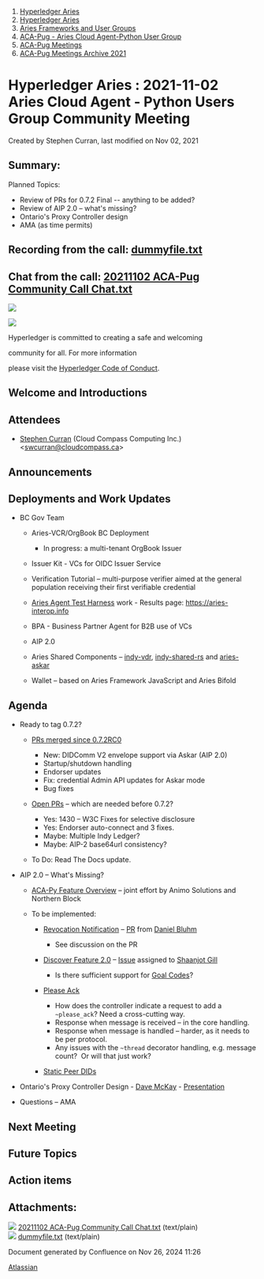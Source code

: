 1. [Hyperledger Aries](index.html)
2. [Hyperledger Aries](Hyperledger-Aries_18481154.html)
3. [Aries Frameworks and User Groups](Aries-Frameworks-and-User-Groups_18481290.html)
4. [ACA-Pug - Aries Cloud Agent-Python User Group](ACA-Pug---Aries-Cloud-Agent-Python-User-Group_18484248.html)
5. [ACA-Pug Meetings](ACA-Pug-Meetings_18484272.html)
6. [ACA-Pug Meetings Archive 2021](ACA-Pug-Meetings-Archive-2021_18514526.html)

# Hyperledger Aries : 2021-11-02 Aries Cloud Agent - Python Users Group Community Meeting

Created by Stephen Curran, last modified on Nov 02, 2021

## Summary:

Planned Topics:

- Review of PRs for 0.7.2 Final -- anything to be added?
- Review of AIP 2.0 – what's missing?
- Ontario's Proxy Controller design
- AMA (as time permits)

## Recording from the call: [dummyfile.txt](#)

## Chat from the call: [20211102 ACA-Pug Community Call Chat.txt](attachments/18494468/18515663.txt)

![](https://wiki.hyperledger.org/download/attachments/29034696/Antitrustnotice.png?version=1&modificationDate=1581695654000&api=v2)

![](https://wiki.hyperledger.org/download/attachments/2392771/welcome.png?version=2&modificationDate=1572450107000&api=v2)

Hyperledger is committed to creating a safe and welcoming

community for all. For more information

please visit the [Hyperledger Code of Conduct](https://lf-hyperledger.atlassian.net/wiki/display/HYP/Hyperledger+Code+of+Conduct).

## Welcome and Introductions

## Attendees

- [Stephen Curran](https://lf-hyperledger.atlassian.net/wiki/people/557058:d676f135-ecd6-465b-b7eb-f87976bf4569?ref=confluence) (Cloud Compass Computing Inc.) &lt;swcurran@cloudcompass.ca&gt;

## Announcements

## Deployments and Work Updates

- BC Gov Team
  
  - Aries-VCR/OrgBook BC Deployment
    
    - In progress: a multi-tenant OrgBook Issuer
  - Issuer Kit - VCs for OIDC Issuer Service
  - Verification Tutorial – multi-purpose verifier aimed at the general population receiving their first verifiable credential
  - [Aries Agent Test Harness](https://github.com/bcgov/aries-agent-test-harness) work - Results page: https://aries-interop.info
  - BPA - Business Partner Agent for B2B use of VCs
  - AIP 2.0
  - Aries Shared Components – [indy-vdr](https://github.com/hyperledger/indy-vdr), [indy-shared-rs](https://github.com/hyperledger/indy-shared-rs) and [aries-askar](https://github.com/hyperledger/aries-askar)
  - Wallet – based on Aries Framework JavaScript and Aries Bifold

## Agenda

- Ready to tag 0.7.2?
  
  - [PRs merged since 0.7.2RC0](https://github.com/hyperledger/aries-cloudagent-python/pulls?q=is%3Apr%20is%3Aclosed%20is%3Amerged%20updated%3A%3E%3D2021-10-05)
    
    - New: DIDComm V2 envelope support via Askar (AIP 2.0)
    - Startup/shutdown handling
    - Endorser updates
    - Fix: credential Admin API updates for Askar mode
    - Bug fixes
  - [Open PRs](https://github.com/hyperledger/aries-cloudagent-python/pulls) – which are needed before 0.7.2?
    
    - Yes: 1430 – W3C Fixes for selective disclosure
    - Yes: Endorser auto-connect and 3 fixes.
    - Maybe: Multiple Indy Ledger?
    - Maybe: AIP-2 base64url consistency?
  - To Do: Read The Docs update.
- AIP 2.0 – What's Missing?
  
  - [ACA-Py Feature Overview](https://hackmd.io/OJ2oqI8-SY2MyhjOHg7pNA) – joint effort by Animo Solutions and Northern Block
  - To be implemented:
    
    - [Revocation Notification](https://github.com/hyperledger/aries-rfcs/tree/b3a3942ef052039e73cd23d847f42947f8287da2/features/0183-revocation-notification) – [PR](https://github.com/hyperledger/aries-cloudagent-python/pull/1464) from [Daniel Bluhm](https://lf-hyperledger.atlassian.net/wiki/people/712020:c322d585-d6d2-4479-a990-b91fac45db1c?ref=confluence)
      
      - See discussion on the PR
    - [Discover Feature 2.0](https://github.com/hyperledger/aries-rfcs/tree/b3a3942ef052039e73cd23d847f42947f8287da2/features/0557-discover-features-v2) – [Issue](https://github.com/hyperledger/aries-cloudagent-python/issues/1466) assigned to [Shaanjot Gill](https://lf-hyperledger.atlassian.net/wiki/people/712020:ef425cae-d196-44a6-b7e8-c21e4470d0d3?ref=confluence)
      
      - Is there sufficient support for [Goal Codes](https://github.com/hyperledger/aries-rfcs/tree/b3a3942ef052039e73cd23d847f42947f8287da2/concepts/0519-goal-codes)?
    - [Please Ack](https://github.com/hyperledger/aries-rfcs/tree/main/features/0317-please-ack)
      
      - How does the controller indicate a request to add a `~please_ack`? Need a cross-cutting way.
      - Response when message is received – in the core handling.
      - Response when message is handled – harder, as it needs to be per protocol.
      - Any issues with the `~thread` decorator handling, e.g. message count?  Or will that just work?
    - [Static Peer DIDs](https://github.com/hyperledger/aries-rfcs/tree/b3a3942ef052039e73cd23d847f42947f8287da2/features/0627-static-peer-dids)
- Ontario's Proxy Controller Design - [Dave McKay](https://lf-hyperledger.atlassian.net/wiki/people/712020:24d508a3-ccfc-476f-b3c7-6b2549b19a23?ref=confluence) - [Presentation](https://docs.google.com/presentation/d/1sYb40dSvsuw7QbcN9fu-e0mZqBg6nnXgkwQc2m8gmK0/edit?usp=sharing)
- Questions – AMA

## Next Meeting

## Future Topics

## Action items

## Attachments:

![](images/icons/bullet_blue.gif) [20211102 ACA-Pug Community Call Chat.txt](attachments/18494468/18515663.txt) (text/plain)  
![](images/icons/bullet_blue.gif) [dummyfile.txt](attachments/18494468/18515662.txt) (text/plain)

Document generated by Confluence on Nov 26, 2024 11:26

[Atlassian](http://www.atlassian.com/)
